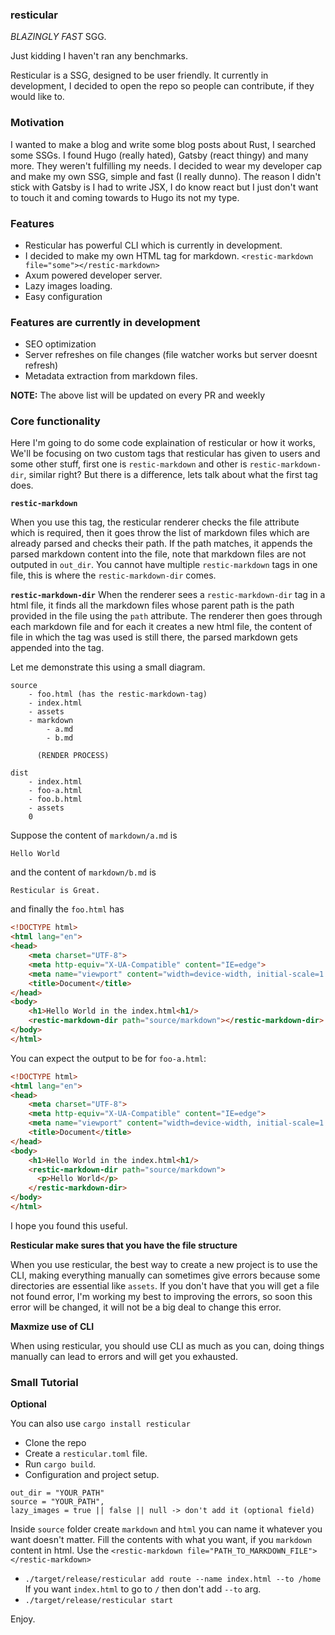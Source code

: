 ### resticular

_BLAZINGLY FAST_ SGG.

Just kidding I haven't ran any benchmarks.

Resticular is a SSG, designed to be user friendly. It currently in development, I decided to open the repo so people can contribute, if they would like to.

### Motivation

I wanted to make a blog and write some blog posts about Rust, I searched some SSGs. I found Hugo (really hated), Gatsby (react thingy) and many more. They weren't fulfilling my needs. I decided to wear my developer cap and make my own SSG, simple and fast (I really dunno). The reason I didn't stick with Gatsby is I had to write JSX, I do know react but I just don't want to touch it and coming towards to Hugo its not my type.

### Features

- Resticular has powerful CLI which is currently in development.
- I decided to make my own HTML tag for markdown. `<restic-markdown file="some"></restic-markdown>`
- Axum powered developer server.
- Lazy images loading.
- Easy configuration

### Features are currently in development

- SEO optimization
- Server refreshes on file changes (file watcher works but server doesnt refresh)
- Metadata extraction from markdown files.

**NOTE:** The above list will be updated on every PR and weekly

### Core functionality

Here I'm going to do some code explaination of resticular or how it works, We'll be focusing on two custom tags that resticular has given to users and some other stuff, first one is `restic-markdown` and other is `restic-markdown-dir`, similar right? But there is a difference, lets talk about what the first tag does.

**`restic-markdown`**

When you use this tag, the resticular renderer checks the file attribute which is required, then it goes throw the list of markdown files which are already parsed and checks their path. If the path matches, it appends the parsed markdown content into the file, note that markdown files are not outputed in `out_dir`. You cannot have multiple `restic-markdown` tags in one file, this is where the `restic-markdown-dir` comes.

**`restic-markdown-dir`**
When the renderer sees a `restic-markdown-dir` tag in a html file, it finds all the markdown files whose parent path is the path provided in the file using the `path` attribute. The renderer then goes through each markdown file and for each it creates a new html file, the content of file in which the tag was used is still there, the parsed markdown gets appended into the tag.

Let me demonstrate this using a small diagram.

```
source
    - foo.html (has the restic-markdown-tag)
    - index.html
    - assets
    - markdown
        - a.md
        - b.md
  
      (RENDER PROCESS)

dist
    - index.html
    - foo-a.html
    - foo.b.html
    - assets
    0 
```

Suppose the content of `markdown/a.md` is 

```
Hello World
```
and the content of `markdown/b.md` is
```
Resticular is Great.
```
and finally the `foo.html` has
```html
<!DOCTYPE html>
<html lang="en">
<head>
    <meta charset="UTF-8">
    <meta http-equiv="X-UA-Compatible" content="IE=edge">
    <meta name="viewport" content="width=device-width, initial-scale=1.0">
    <title>Document</title>
</head>
<body>
    <h1>Hello World in the index.html<h1/>
    <restic-markdown-dir path="source/markdown"></restic-markdown-dir>
</body>
</html>
``` 
You can expect the output to be for `foo-a.html`:
```html
<!DOCTYPE html>
<html lang="en">
<head>
    <meta charset="UTF-8">
    <meta http-equiv="X-UA-Compatible" content="IE=edge">
    <meta name="viewport" content="width=device-width, initial-scale=1.0">
    <title>Document</title>
</head>
<body>
    <h1>Hello World in the index.html<h1/>
    <restic-markdown-dir path="source/markdown">
      <p>Hello World</p>
    </restic-markdown-dir>
</body>
</html>
```

I hope you found this useful.


**Resticular make sures that you have the file structure**


When you use resticular, the best way to create a new project is to use the CLI, making everything manually can sometimes give errors because some directories are essential like `assets`. If you don't have that you will get a file not found error, I'm  working my best to improving the errors, so soon this error will be changed, it will not be a big deal to change this error.


**Maxmize use of CLI**


When using resticular, you should use CLI as much as you can, doing things manually can lead to errors and will get you exhausted. 



### Small Tutorial

**Optional**

You can also use `cargo install resticular`

- Clone the repo
- Create a `resticular.toml` file.
- Run `cargo build`.
- Configuration and project setup.

```
out_dir = "YOUR_PATH"
source = "YOUR_PATH",
lazy_images = true || false || null -> don't add it (optional field)
```

Inside `source` folder create `markdown` and `html` you can name it whatever you want doesn't matter.
Fill the contents with what you want, if you `markdown` content in html.
Use the `<restic-markdown file="PATH_TO_MARKDOWN_FILE"></restic-markdown>`

- `./target/release/resticular add route --name index.html --to /home`
  If you want `index.html` to go to `/` then don't add `--to` arg.
- `./target/release/resticular start`

Enjoy.
